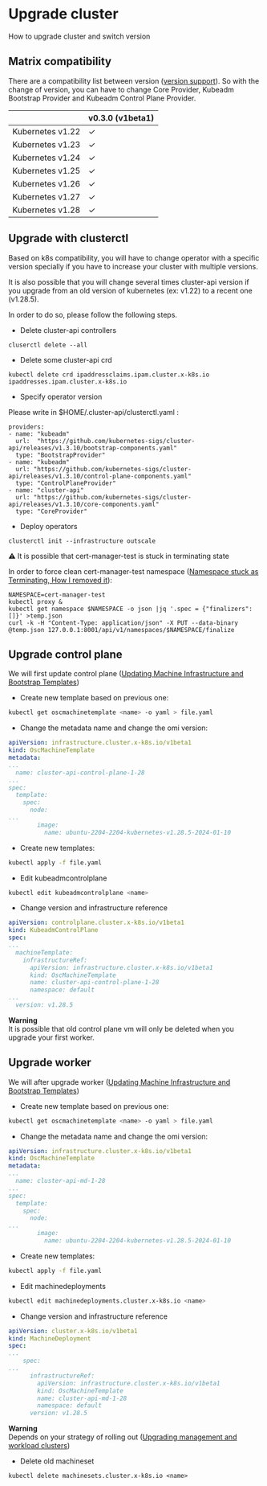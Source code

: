# Upgrade cluster

How to upgrade cluster and switch version 
## Matrix compatibility

There are a compatibility list between version ([version support][version support]).
So with the change of version, you can have to change Core Provider, Kubeadm Bootstrap Provider and Kubeadm Control Plane Provider.

|                   |  v0.3.0 (v1beta1)  |
| ---------------   | ------------------ |
| Kubernetes v1.22  |         ✓          |
| Kubernetes v1.23  |         ✓          |
| Kubernetes v1.24  |         ✓          | 
| Kubernetes v1.25  |         ✓          |
| Kubernetes v1.26  |         ✓          |
| Kubernetes v1.27  |         ✓          |
| Kubernetes v1.28  |         ✓          |


## Upgrade with clusterctl

Based on k8s compatibility, you will have to change operator with a specific version specially if you have to increase your cluster with multiple versions.

It is also possible that you will change several times cluster-api version if you upgrade from an old version of kubernetes (ex: v1.22) to a recent one (v1.28.5).

In order to do so, please follow the following steps.

* Delete cluster-api controllers

```
cluserctl delete --all
```

* Delete some cluster-api crd

```
kubectl delete crd ipaddressclaims.ipam.cluster.x-k8s.io ipaddresses.ipam.cluster.x-k8s.io
```

* Specify operator version

Please write in $HOME/.cluster-api/clusterctl.yaml :
```
providers:
- name: "kubeadm"
  url:  "https://github.com/kubernetes-sigs/cluster-api/releases/v1.3.10/bootstrap-components.yaml"
  type: "BootstrapProvider"
- name: "kubeadm"
  url: "https://github.com/kubernetes-sigs/cluster-api/releases/v1.3.10/control-plane-components.yaml"
  type: "ControlPlaneProvider"
- name: "cluster-api"
  url: "https://github.com/kubernetes-sigs/cluster-api/releases/v1.3.10/core-components.yaml"
  type: "CoreProvider" 
```

* Deploy operators

```
clusterctl init --infrastructure outscale
```
:warning: It is possible that cert-manager-test is stuck in terminating state

In order to force clean cert-manager-test namespace ([Namespace stuck as Terminating, How I removed it][Namespace stuck as Terminating, How I removed it]):
```
NAMESPACE=cert-manager-test
kubectl proxy &
kubectl get namespace $NAMESPACE -o json |jq '.spec = {"finalizers":[]}' >temp.json
curl -k -H "Content-Type: application/json" -X PUT --data-binary @temp.json 127.0.0.1:8001/api/v1/namespaces/$NAMESPACE/finalize
```

##  Upgrade control plane

We will first update control plane ([Updating Machine Infrastructure and Bootstrap Templates][Updating Machine Infrastructure and Bootstrap Templates])

* Create new template based on previous one:
```bash
kubectl get oscmachinetemplate <name> -o yaml > file.yaml
```

* Change the metadata name and change the omi version:
```yaml
apiVersion: infrastructure.cluster.x-k8s.io/v1beta1
kind: OscMachineTemplate
metadata:
...
  name: cluster-api-control-plane-1-28
...
spec:
  template:
    spec:
      node:
...      
        image:
          name: ubuntu-2204-2204-kubernetes-v1.28.5-2024-01-10
```

* Create new templates:
```bash
kubectl apply -f file.yaml
```

* Edit kubeadmcontrolplane
```bash
kubectl edit kubeadmcontrolplane <name>
```

* Change version and infrastructure reference
```yaml
apiVersion: controlplane.cluster.x-k8s.io/v1beta1
kind: KubeadmControlPlane
spec:
...
  machineTemplate:
    infrastructureRef:
      apiVersion: infrastructure.cluster.x-k8s.io/v1beta1
      kind: OscMachineTemplate
      name: cluster-api-control-plane-1-28
      namespace: default
...
  version: v1.28.5
```

**Warning**<br>
It is possible that old  control plane vm will only be deleted when you upgrade your first worker.


##  Upgrade worker

We will after upgrade worker ([Updating Machine Infrastructure and Bootstrap Templates][Updating Machine Infrastructure and Bootstrap Templates])

* Create new template based on previous one:
```bash
kubectl get oscmachinetemplate <name> -o yaml > file.yaml
```

* Change the metadata name and change the omi version:
```yaml
apiVersion: infrastructure.cluster.x-k8s.io/v1beta1
kind: OscMachineTemplate
metadata:
...
  name: cluster-api-md-1-28
...
spec:
  template:
    spec:
      node:
...      
        image:
          name: ubuntu-2204-2204-kubernetes-v1.28.5-2024-01-10
```

* Create new templates:
```bash
kubectl apply -f file.yaml
```

* Edit machinedeployments
```bash
kubectl edit machinedeployments.cluster.x-k8s.io <name>
```

* Change version and infrastructure reference
```yaml
apiVersion: cluster.x-k8s.io/v1beta1
kind: MachineDeployment
spec:
...
    spec:
...
      infrastructureRef:
        apiVersion: infrastructure.cluster.x-k8s.io/v1beta1
        kind: OscMachineTemplate
        name: cluster-api-md-1-28
        namespace: default
      version: v1.28.5
```

**Warning**<br>
Depends on your strategy of rolling out ([Upgrading management and workload clusters][Upgrading management and workload clusters])


* Delete old machineset
```
kubectl delete machinesets.cluster.x-k8s.io <name>

```



<!-- References -->
[version support]: https://cluster-api.sigs.k8s.io/reference/versions#kubeadm-bootstrap-provider-kubeadm-bootstrap-controller
[Namespace stuck as Terminating, How I removed it]: https://stackoverflow.com/questions/52369247/namespace-stuck-as-terminating-how-i-removed-it
[Updating Machine Infrastructure and Bootstrap Templates]: https://cluster-api.sigs.k8s.io/tasks/updating-machine-templates
[Upgrading management and workload clusters]: https://cluster-api.sigs.k8s.io/tasks/upgrading-clusters
